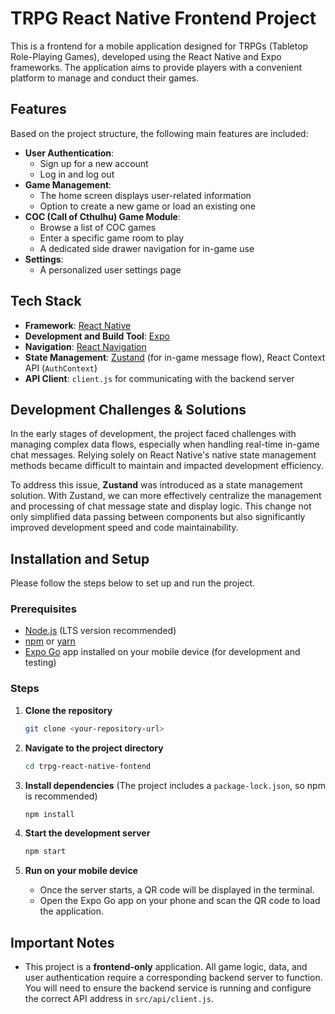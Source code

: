 # TRPG React Native Frontend Project

This is a frontend for a mobile application designed for TRPGs (Tabletop Role-Playing Games), developed using the React Native and Expo frameworks. The application aims to provide players with a convenient platform to manage and conduct their games.

## Features

Based on the project structure, the following main features are included:

- **User Authentication**:
  - Sign up for a new account
  - Log in and log out
- **Game Management**:
  - The home screen displays user-related information
  - Option to create a new game or load an existing one
- **COC (Call of Cthulhu) Game Module**:
  - Browse a list of COC games
  - Enter a specific game room to play
  - A dedicated side drawer navigation for in-game use
- **Settings**:
  - A personalized user settings page

## Tech Stack

- **Framework**: [React Native](https://reactnative.dev/)
- **Development and Build Tool**: [Expo](https://expo.dev/)
- **Navigation**: [React Navigation](https://reactnavigation.org/)
- **State Management**: [Zustand](https://github.com/pmndrs/zustand) (for in-game message flow), React Context API (`AuthContext`)
- **API Client**: `client.js` for communicating with the backend server

## Development Challenges & Solutions

In the early stages of development, the project faced challenges with managing complex data flows, especially when handling real-time in-game chat messages. Relying solely on React Native's native state management methods became difficult to maintain and impacted development efficiency.

To address this issue, **Zustand** was introduced as a state management solution. With Zustand, we can more effectively centralize the management and processing of chat message state and display logic. This change not only simplified data passing between components but also significantly improved development speed and code maintainability.

## Installation and Setup

Please follow the steps below to set up and run the project.

### Prerequisites

- [Node.js](https://nodejs.org/) (LTS version recommended)
- [npm](https://www.npmjs.com/) or [yarn](https://yarnpkg.com/)
- [Expo Go](https://expo.dev/go) app installed on your mobile device (for development and testing)

### Steps

1.  **Clone the repository**

    ```bash
    git clone <your-repository-url>
    ```

2.  **Navigate to the project directory**

    ```bash
    cd trpg-react-native-fontend
    ```

3.  **Install dependencies**
    (The project includes a `package-lock.json`, so npm is recommended)

    ```bash
    npm install
    ```

4.  **Start the development server**

    ```bash
    npm start
    ```

5.  **Run on your mobile device**

    - Once the server starts, a QR code will be displayed in the terminal.
    - Open the Expo Go app on your phone and scan the QR code to load the application.

## Important Notes

- This project is a **frontend-only** application. All game logic, data, and user authentication require a corresponding backend server to function. You will need to ensure the backend service is running and configure the correct API address in `src/api/client.js`.
